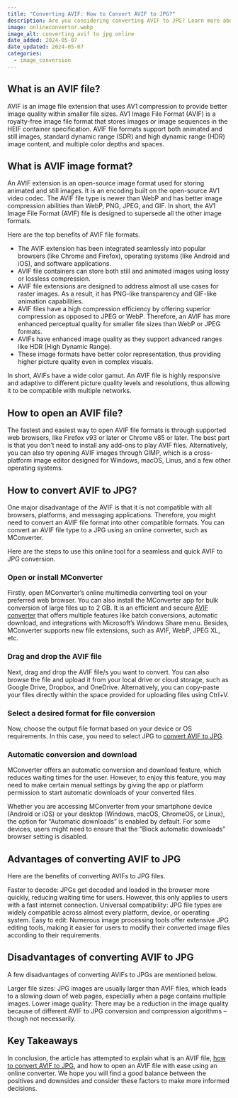 ```yaml
---
title: "Converting AVIF: How to Convert AVIF to JPG?"
description: Are you considering converting AVIF to JPG? Learn more about converting AVIF to JPG easily online! Get to know the advantages and disadvantages of AVIF to JPG file conversion!
image: onlineconvertor.webp
image_alt: converting avif to jpg online
date_added: 2024-05-07
date_updated: 2024-05-07
categories:
  - image_conversion
---
```


## What is an AVIF file?
AVIF is an image file extension that uses AV1 compression to provide better image quality within smaller file sizes. AV1 Image File Format (AVIF) is a royalty-free image file format that stores images or image sequences in the HEIF container specification. AVIF file formats support both animated and still images, standard dynamic range (SDR) and high dynamic range (HDR) image content, and multiple color depths and spaces.

## What is AVIF image format?
An AVIF extension is an open-source image format used for storing animated and still images. It is an encoding built on the open-source AV1 video codec. The AVIF file type is newer than WebP and has better image compression abilities than WebP, PNG, JPEG, and GIF. In short, the AV1 Image File Format (AVIF) file is designed to supersede all the other image formats.

Here are the top benefits of AVIF file formats.

- The AVIF extension has been integrated seamlessly into popular browsers (like Chrome and Firefox), operating systems (like Android and iOS), and software applications.
- AVIF file containers can store both still and animated images using lossy or lossless compression.
- AVIF file extensions are designed to address almost all use cases for raster images. As a result, it has PNG-like transparency and GIF-like animation capabilities.
- AVIF files have a high compression efficiency by offering superior compression as opposed to JPEG or WebP. Therefore, an AVIF has more enhanced perceptual quality for smaller file sizes than WebP or JPEG formats.
- AVIFs have enhanced image quality as they support advanced ranges like HDR (High Dynamic Range).
- These image formats have better color representation, thus providing higher picture quality even in complex visuals. 

In short, AVIFs have a wide color gamut.
An AVIF file is highly responsive and adaptive to different picture quality levels and resolutions, thus allowing it to be compatible with multiple networks.

## How to open an AVIF file?
The fastest and easiest way to open AVIF file formats is through supported web browsers, like Firefox v93 or later or Chrome v85 or later. The best part is that you don’t need to install any add-ons to play AVIF files. Alternatively, you can also try opening AVIF images through GIMP, which is a cross-platform image editor designed for Windows, macOS, Linus, and a few other operating systems.

## How to convert AVIF to JPG?
One major disadvantage of the AVIF is that it is not compatible with all browsers, platforms, and messaging applications. Therefore, you might need to convert an AVIF file format into other compatible formats. You can convert an AVIF file type to a JPG using an online converter, such as MConverter.

Here are the steps to use this online tool for a seamless and quick AVIF to JPG conversion.

### Open or install MConverter
Firstly, open MConverter’s online multimedia converting tool on your preferred web browser. You can also install the MConverter app for bulk conversion of large files up to 2 GB. It is an efficient and secure [AVIF converter](https://mconverter.eu/convert/avif/) that offers multiple features like batch conversions, automatic download, and integrations with Microsoft’s Windows Share menu. Besides, MConverter supports new file extensions, such as AVIF, WebP, JPEG XL, etc.

### Drag and drop the AVIF file
Next, drag and drop the AVIF file/s you want to convert. You can also browse the file and upload it from your local drive or cloud storage, such as Google Drive, Dropbox, and OneDrive. Alternatively, you can copy-paste your files directly within the space provided for uploading files using Ctrl+V.

### Select a desired format for file conversion
Now, choose the output file format based on your device or OS requirements. In this case, you need to select JPG to [convert AVIF to JPG](https://mconverter.eu/convert/avif/jpg/). 

### Automatic conversion and download
MConverter offers an automatic conversion and download feature, which reduces waiting times for the user. However, to enjoy this feature, you may need to make certain manual settings by giving the app or platform permission to start automatic downloads of your converted files.

Whether you are accessing MConverter from your smartphone device (Android or iOS) or your desktop (Windows, macOS, ChromeOS, or Linux), the option for “Automatic downloads” is enabled by default. For some devices, users might need to ensure that the “Block automatic downloads” browser setting is disabled.

## Advantages of converting AVIF to JPG
Here are the benefits of converting AVIFs to JPG files.

Faster to decode: JPGs get decoded and loaded in the browser more quickly, reducing waiting time for users. However, this only applies to users with a fast internet connection.
Universal compatibility: JPG file types are widely compatible across almost every platform, device, or operating system.
Easy to edit: Numerous image processing tools offer extensive JPG editing tools, making it easier for users to modify their converted image files according to their requirements.

## Disadvantages of converting AVIF to JPG
A few disadvantages of converting AVIFs to JPGs are mentioned below.

Larger file sizes: JPG images are usually larger than AVIF files, which leads to a slowing down of web pages, especially when a page contains multiple images.
Lower image quality: There may be a reduction in the image quality because of different AVIF to JPG conversion and compression algorithms – though not necessarily.

## Key Takeaways
In conclusion, the article has attempted to explain what is an AVIF file, [how to convert AVIF to JPG](https://mconverter.eu/), and how to open an AVIF file with ease using an online converter. We hope you will find a good balance between the positives and downsides and consider these factors to make more informed decisions.


